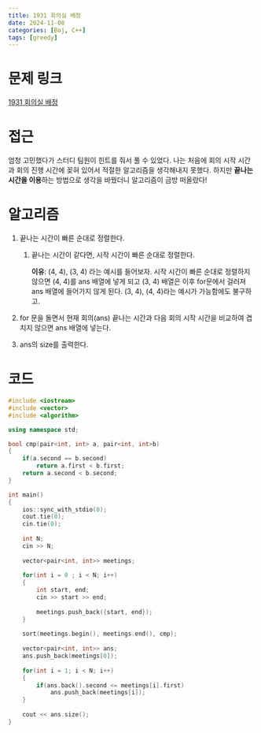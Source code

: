 ```yaml
---
title: 1931 회의실 배정
date: 2024-11-08
categories: [Boj, C++]
tags: [greedy]
---
```

# 문제 링크

[1931 회의실 배정](https://www.acmicpc.net/problem/1931)

# 접근

엄청 고민했다가 스터디 팀원이 힌트를 줘서 풀 수 있었다. 나는 처음에 회의 시작 시간과 회의 진행 시간에 꽂혀 있어서 적절한 알고리즘을 생각해내지 못했다. 하지만 **끝나는 시간을 이용**하는 방법으로 생각을 바꿨더니 알고리즘이 금방 떠올랐다!

# 알고리즘

1. 끝나는 시간이 빠른 순대로 정렬한다.
    1. 끝나는 시간이 같다면, 시작 시간이 빠른 순대로 정렬한다.
        
        **이유**: (4, 4), (3, 4) 라는 예시를 들어보자. 시작 시간이 빠른 순대로 정렬하지 않으면 (4, 4)를 ans 배열에 넣게 되고 (3, 4) 배열은 이후 for문에서 걸러져 ans 배열에 들어가지 않게 된다. (3, 4), (4, 4)라는 예시가 가능함에도 불구하고. 
        
2. for 문을 돌면서 현재 회의(ans) 끝나는 시간과 다음 회의 시작 시간을 비교하여 겹치지 않으면 ans 배열에 넣는다. 
3. ans의 size를 출력한다.

# 코드

```cpp
#include <iostream>
#include <vector>
#include <algorithm>

using namespace std;

bool cmp(pair<int, int> a, pair<int, int>b)
{
    if(a.second == b.second)
        return a.first < b.first;
    return a.second < b.second;
}

int main()
{
    ios::sync_with_stdio(0);
    cout.tie(0);
    cin.tie(0);
    
    int N;
    cin >> N;
    
    vector<pair<int, int>> meetings;
    
    for(int i = 0 ; i < N; i++)
    {
        int start, end;
        cin >> start >> end;
        
        meetings.push_back({start, end});
    }
    
    sort(meetings.begin(), meetings.end(), cmp);
    
    vector<pair<int, int>> ans;
    ans.push_back(meetings[0]);
    
    for(int i = 1; i < N; i++)
    {
        if(ans.back().second <= meetings[i].first)
            ans.push_back(meetings[i]);
    }
    
    cout << ans.size();
}

```
